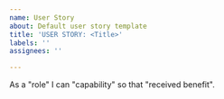 ```yaml
---
name: User Story
about: Default user story template
title: 'USER STORY: <Title>'
labels: ''
assignees: ''

---
```


As a "role" I can "capability" so that "received benefit".
